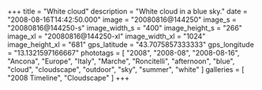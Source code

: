 +++
title = "White cloud"
description = "White cloud in a blue sky."
date = "2008-08-16T14:42:50.000"
image = "20080816@144250"
image_s = "20080816@144250-s"
image_width_s = "400"
image_height_s = "266"
image_xl = "20080816@144250-xl"
image_width_xl = "1024"
image_height_xl = "681"
gps_latitude = "43.7075857333333"
gps_longitude = "13.1321597166667"
phototags = [ "2008", "2008-08", "2008-08-16", "Ancona", "Europe", "Italy", "Marche", "Roncitelli", "afternoon", "blue", "cloud", "cloudscape", "outdoor", "sky", "summer", "white" ]
galleries = [ "2008 Timeline", "Cloudscape" ]
+++
